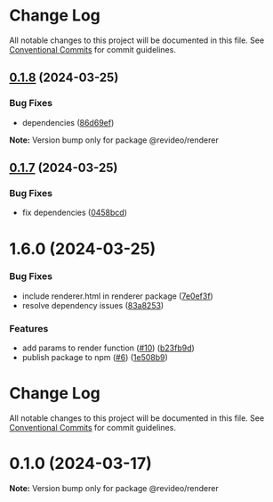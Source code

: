 # Change Log

All notable changes to this project will be documented in this file.
See [Conventional Commits](https://conventionalcommits.org) for commit guidelines.

## [0.1.8](https://github.com/havenhq/revideo/compare/v0.1.7...v0.1.8) (2024-03-25)


### Bug Fixes

* dependencies ([86d69ef](https://github.com/havenhq/revideo/commit/86d69ef04bce64ab95e4e65bdeb6c90e2c298896))







**Note:** Version bump only for package @revideo/renderer





## [0.1.7](https://github.com/havenhq/revideo/compare/v1.6.0...v0.1.7) (2024-03-25)


### Bug Fixes

* fix dependencies ([0458bcd](https://github.com/havenhq/revideo/commit/0458bcd56ca41c02ceea1888ca0b7b6619430cc4))





# 1.6.0 (2024-03-25)


### Bug Fixes

* include renderer.html in renderer package ([7e0ef3f](https://github.com/havenhq/revideo/commit/7e0ef3ffb3bf16305ea68ac782ac76aaee7ff9c6))
* resolve dependency issues ([83a8253](https://github.com/havenhq/revideo/commit/83a8253937cedd7b5a02fc9bac842ce6ced464ac))


### Features

* add params to render function ([#10](https://github.com/havenhq/revideo/issues/10)) ([b23fb9d](https://github.com/havenhq/revideo/commit/b23fb9de3473eca9de23b8327c2c650f54c5c66b))
* publish package to npm ([#6](https://github.com/havenhq/revideo/issues/6)) ([1e508b9](https://github.com/havenhq/revideo/commit/1e508b983d75cc7a647f5d6de5ce62ff4ec90953))





# Change Log

All notable changes to this project will be documented in this file. See
[Conventional Commits](https://conventionalcommits.org) for commit guidelines.

# 0.1.0 (2024-03-17)

**Note:** Version bump only for package @revideo/renderer
